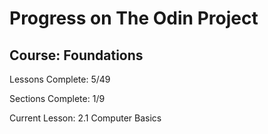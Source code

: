 # Progress on The Odin Project

## Course: Foundations

Lessons Complete:   5/49

Sections Complete:  1/9

Current Lesson:     2.1 Computer Basics
